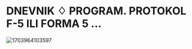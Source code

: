 # DNEVNIK ♢ PROGRAM. PROTOKOL F-5 ILI FORMA 5 ...


![1703964103597](image/30_dec_2023_20_20/1703964103597.png)
